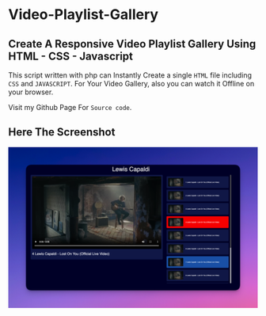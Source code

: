 # Video-Playlist-Gallery

## Create A Responsive Video Playlist Gallery Using HTML - CSS - Javascript

This script written with php can Instantly Create a single `HTML` file including `CSS` and `JAVASCRIPT`.
For Your Video Gallery, also you can watch it Offline on your browser.

Visit my Github Page For `Source code`.

## Here The Screenshot

![video playlist galery](/Asset/lewiscapaldi.png)
